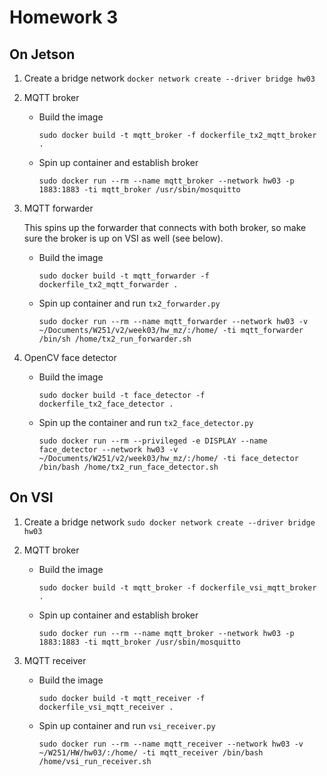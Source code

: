 # Homework 3

## On Jetson

1. Create a bridge network
`docker network create --driver bridge hw03`

2. MQTT broker

    * Build the image

        `sudo docker build -t mqtt_broker -f dockerfile_tx2_mqtt_broker .`

    * Spin up container and establish broker

        `sudo docker run --rm --name mqtt_broker --network hw03 -p 1883:1883 -ti mqtt_broker /usr/sbin/mosquitto`

3. MQTT forwarder

    This spins up the forwarder that connects with both broker, so make sure the broker is up on VSI as well (see below).

    * Build the image

        `sudo docker build -t mqtt_forwarder -f dockerfile_tx2_mqtt_forwarder .`

    * Spin up container and run `tx2_forwarder.py`

        `sudo docker run --rm --name mqtt_forwarder --network hw03 -v ~/Documents/W251/v2/week03/hw_mz/:/home/ -ti mqtt_forwarder /bin/sh /home/tx2_run_forwarder.sh`

4. OpenCV face detector

    * Build the image

        `sudo docker build -t face_detector -f dockerfile_tx2_face_detector .`

    * Spin up the container and run `tx2_face_detector.py`

        `sudo docker run --rm --privileged -e DISPLAY --name face_detector --network hw03 -v ~/Documents/W251/v2/week03/hw_mz/:/home/ -ti face_detector /bin/bash /home/tx2_run_face_detector.sh`

## On VSI

1. Create a bridge network
`sudo docker network create --driver bridge hw03`

2. MQTT broker

    * Build the image

        `sudo docker build -t mqtt_broker -f dockerfile_vsi_mqtt_broker .`

    * Spin up container and establish broker

        `sudo docker run --rm --name mqtt_broker --network hw03 -p 1883:1883 -ti mqtt_broker /usr/sbin/mosquitto`

3. MQTT receiver

    * Build the image

        `sudo docker build -t mqtt_receiver -f dockerfile_vsi_mqtt_receiver .`

    * Spin up container and run `vsi_receiver.py`

        `sudo docker run --rm --name mqtt_receiver --network hw03 -v ~/W251/HW/hw03/:/home/ -ti mqtt_receiver /bin/bash /home/vsi_run_receiver.sh`
